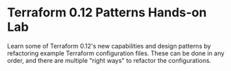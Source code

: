 # Terraform 0.12 Patterns Hands-on Lab

Learn some of Terraform 0.12's new capabilities and design patterns by refactoring example Terraform configuration files. These can be done in any order, and there are multiple "right ways" to refactor the configurations.
